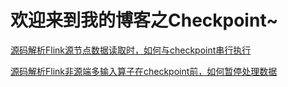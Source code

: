 # 欢迎来到我的博客之Checkpoint~
[源码解析Flink源节点数据读取时，如何与checkpoint串行执行](源码解析Flink源节点数据读取时，如何与checkpoint串行执行.md)

[源码解析Flink非源端多输入算子在checkpoint前，如何暂停处理数据](源码解析Flink非源端多输入算子在checkpoint前，如何暂停处理数据.md)
